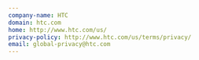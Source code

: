 ```yaml
---
company-name: HTC
domain: htc.com
home: http://www.htc.com/us/
privacy-policy: http://www.htc.com/us/terms/privacy/
email: global-privacy@htc.com
---
```




